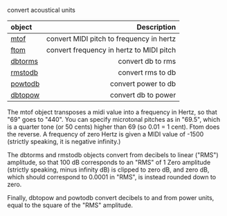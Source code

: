convert acoustical units

|object |Description|
|:---|---:|
|[mtof](../mtof/index.html) |convert MIDI pitch to frequency in hertz|
|[ftom](../ftom/index.html) |convert frequency in hertz to MIDI pitch|
|[dbtorms](../dbtorms/index.html) |convert db to rms|
|[rmstodb](../rmstodb/index.html) |convert rms to db|
|[powtodb](../powtodb/index.html) |convert power to db|
|[dbtopow](../dbtopow/index.html) |convert db to power|

The mtof object transposes a midi value into a frequency in Hertz, so that "69" goes to "440". You can specify microtonal pitches as in "69.5", which is a quarter tone (or 50 cents) higher than 69 (so 0.01 = 1 cent). Ftom does the reverse. A frequency of zero Hertz is given a MIDI value of -1500 (strictly speaking, it is negative infinity.)

The dbtorms and rmstodb objects convert from decibels to linear ("RMS") amplitude, so that 100 dB corresponds to an "RMS" of 1 Zero amplitude (strictly speaking, minus infinity dB) is clipped to zero dB, and zero dB, which should correspond to 0.0001 in "RMS", is instead rounded down to zero.

Finally, dbtopow and powtodb convert decibels to and from power units, equal to the square of the "RMS" amplitude.